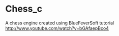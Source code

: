 Chess_c
=======

A chess engine created using BlueFeverSoft tutorial
http://www.youtube.com/watch?v=bGAfaepBco4
